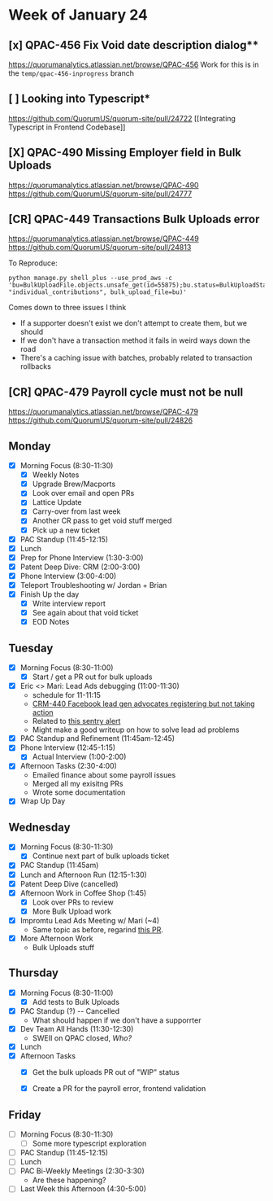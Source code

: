 # Week of January 24

## [x] QPAC-456 Fix Void date description dialog**
https://quorumanalytics.atlassian.net/browse/QPAC-456
Work for this is in the `temp/qpac-456-inprogress` branch

## [ ] Looking into Typescript*
https://github.com/QuorumUS/quorum-site/pull/24722
[[Integrating Typescript in Frontend Codebase]]

## [X] QPAC-490 Missing Employer field in Bulk Uploads
https://quorumanalytics.atlassian.net/browse/QPAC-490
https://github.com/QuorumUS/quorum-site/pull/24777

## [CR] QPAC-449 Transactions Bulk Uploads error
https://quorumanalytics.atlassian.net/browse/QPAC-449
https://github.com/QuorumUS/quorum-site/pull/24813

To Reproduce:
```
python manage.py shell_plus --use_prod_aws -c 'bu=BulkUploadFile.objects.unsafe_get(id=55875);bu.status=BulkUploadStatus.queued;bu.save();management.call_command("parse", "individual_contributions", bulk_upload_file=bu)'
```

Comes down to three issues I think
 * If a supporter doesn't exist we don't attempt to create them, but we should
 * If we don't have a transaction method it fails in weird ways down the road
 * There's a caching issue with batches, probably related to transaction rollbacks
 
 ## [CR] QPAC-479 Payroll cycle must not be null
 https://quorumanalytics.atlassian.net/browse/QPAC-479
 https://github.com/QuorumUS/quorum-site/pull/24826

## Monday
 - [x] Morning Focus (8:30-11:30)
	 - [x] Weekly Notes
	 - [x] Upgrade Brew/Macports
	 - [x] Look over email and open PRs
	 - [x] Lattice Update
	 - [x] Carry-over from last week
	 - [x] Another CR pass to get void stuff merged
	 - [x] Pick up a new ticket
 - [x] PAC Standup (11:45-12:15)
 - [x] Lunch
 - [x] Prep for Phone Interview (1:30-3:00)
 - [x] Patent Deep Dive: CRM (2:00-3:00)
 - [x] Phone Interview (3:00-4:00)
 - [x] Teleport Troubleshooting w/ Jordan + Brian
 - [x] Finish Up the day
	 - [x] Write interview report
	 - [x] See again about that void ticket
	 - [x] EOD Notes

## Tuesday
 - [x] Morning Focus (8:30-11:00)
	 - [x] Start / get a PR out for bulk uploads
 - [x] Eric <> Mari: Lead Ads debugging (11:00-11:30)
	 - schedule for 11-11:15
	 - [CRM-440 Facebook lead gen advocates registering but not taking action][crm440]
	 - Related to [this sentry alert][sentry1]
	 - Might make a good writeup on how to solve lead ad problems
 - [x] PAC Standup and Refinement (11:45am-12:45)
 - [x] Phone Interview (12:45-1:15)
	 - [x] Actual Interview (1:00-2:00)
 - [x] Afternoon Tasks (2:30-4:00)
	 - Emailed finance about some payroll issues
	 - Merged all my exisitng PRs
	 - Wrote some documentation
 - [x] Wrap Up Day

[crm440]: https://quorumanalytics.atlassian.net/browse/CRM-440
[sentry1]: https://sentry.io/organizations/quorum/issues/2926038577/

## Wednesday
 - [x] Morning Focus (8:30-11:30)
	 - [x] Continue next part of bulk uploads ticket
 - [x] PAC Standup (11:45am)
 - [x] Lunch and Afternoon Run (12:15-1:30)
 - [x] Patent Deep Dive (cancelled)
 - [x] Afternoon Work in Coffee Shop (1:45)
	 - [x] Look over PRs to review
	 - [x] More Bulk Upload work
 - [x] Impromtu Lead Ads Meeting w/ Mari (~4)
	 - Same topic as before, regarind [this PR][pr1].
 - [x] More Afternoon Work
	 - Bulk Uploads stuff

[pr1]: https://github.com/QuorumUS/quorum-site/pull/24800

## Thursday
 - [x] Morning Focus (8:30-11:00)
	 - [x] Add tests to Bulk Uploads
 - [x] PAC Standup (?) -- Cancelled
	 - What should happen if we don't have a supporrter
 - [x] Dev Team All Hands (11:30-12:30)
	 - SWEII on QPAC closed, *Who?*
 - [x] Lunch
 - [x] Afternoon Tasks
	 - [x] Get the bulk uploads PR out of "WIP" status
	 - [x] Create a PR for the payroll error, frontend validation


## Friday
 - [ ] Morning Focus (8:30-11:30)
	 - [ ] Some more typescript exploration
 - [ ] PAC Standup (11:45-12:15)
 - [ ] Lunch
 - [ ] PAC Bi-Weekly Meetings (2:30-3:30)
	 - Are these happening?
 - [ ] Last Week this Afternoon (4:30-5:00)